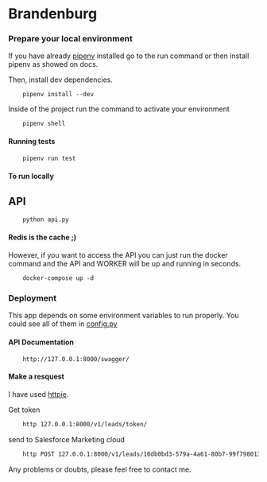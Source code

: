 # Brandenburg


### Prepare your local environment

If you have already [pipenv](https://docs.pipenv.org) installed go to the run command or then install pipenv as showed on docs.

Then, install dev dependencies.

```
    pipenv install --dev
```

Inside of the project run the command to activate your environment

```
    pipenv shell
```

#### Running tests

```bash
    pipenv run test
```


#### To run locally

## API

````bash
    python api.py
````


#### Redis is the cache ;)

However, if you want to access the API you can just run the docker command and the API and WORKER will be up and
running in seconds. 

```
    docker-compose up -d
```


### Deployment

This app depends on some environment variables to run properly. 
You could see all of them in [config.py](config.py)


#### API Documentation

```
    http://127.0.0.1:8000/swagger/
```

#### Make a resquest
I have used [httpie](https://httpie.org/).

Get token

```bash
    http 127.0.0.1:8000/v1/leads/token/ 

```

send to Salesforce Marketing cloud

```bash
    http POST 127.0.0.1:8000/v1/leads/16db0bd3-579a-4a61-80b7-99f798013ee2 name=anitta email=anitta2@agrorede1.com phone_number=11912341678
```

Any problems or doubts, please feel free to contact me.

